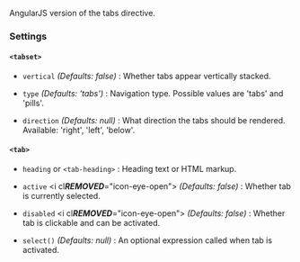 AngularJS version of the tabs directive.

### Settings ###

#### `<tabset>` ####

 * `vertical`
 	_(Defaults: false)_ :
 	Whether tabs appear vertically stacked.

 * `type`
 	_(Defaults: 'tabs')_ :
 	Navigation type. Possible values are 'tabs' and 'pills'.

 * `direction`
 	_(Defaults: null)_ :
 	What direction the tabs should be rendered. Available: 'right', 'left', 'below'.

#### `<tab>` ####

 * `heading` or `<tab-heading>`
 	:
 	Heading text or HTML markup.

 * `active` <i cl***REMOVED***="icon-eye-open"></i>
 	_(Defaults: false)_ :
 	Whether tab is currently selected.

 * `disabled` <i cl***REMOVED***="icon-eye-open"></i>
 	_(Defaults: false)_ :
 	Whether tab is clickable and can be activated.

 * `select()`
 	_(Defaults: null)_ :
 	An optional expression called when tab is activated.